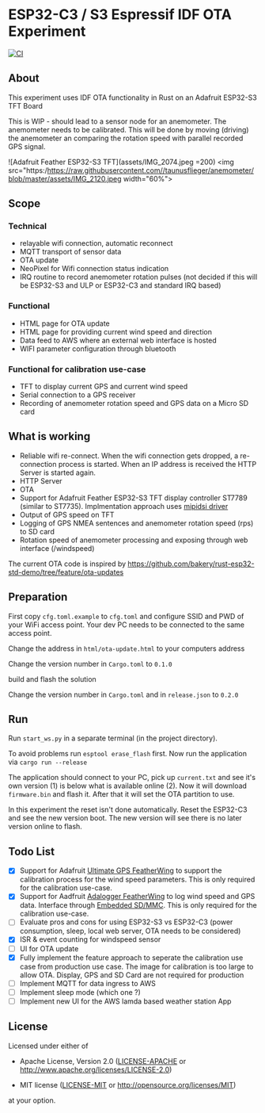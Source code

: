 # ESP32-C3 / S3 Espressif IDF OTA Experiment
[![CI](https://github.com/taunusflieger/anemometer/actions/workflows/ci.yml/badge.svg)](https://github.com/taunusflieger/anemometer/actions/workflows/ci.yml)


## About

This experiment uses IDF OTA functionality in Rust on an Adafruit ESP32-S3 TFT Board

This is WIP - should lead to a sensor node for an anemometer. The anemometer needs to be calibrated. This will be done by moving (driving) the anemometer an comparing the rotation speed with parallel recorded GPS signal.

![Adafruit Feather ESP32-S3 TFT](assets/IMG_2074.jpeg =200)
<img src="https:/https://raw.githubusercontent.com//taunusflieger/anemometer/blob/master/assets/IMG_2120.jpeg width="60%">
## Scope
### Technical
- relayable wifi connection, automatic reconnect
- MQTT transport of sensor data
- OTA update
- NeoPixel for Wifi connection status indication
- IRQ routine to record anemometer rotation pulses (not decided if this will be ESP32-S3 and ULP or ESP32-C3 and standard IRQ based)

### Functional
- HTML page for OTA update
- HTML page for providing current wind speed and direction
- Data feed to AWS where an external web interface is hosted
- WIFI parameter configuration through bluetooth

### Functional for calibration use-case
- TFT to display current GPS and current wind speed
- Serial connection to a GPS receiver
- Recording of anemometer rotation speed and GPS data on a Micro SD card

## What is working
- Reliable wifi re-connect. When the wifi connection gets dropped, a re-connection process is started. When an IP address is received the HTTP Server is started again.
- HTTP Server
- OTA
- Support for Adafruit Feather ESP32-S3 TFT display controller ST7789 (similar to ST7735). Implmentation approach uses [mipidsi driver](https://github.com/almindor/mipidsi) 
- Output of GPS speed on TFT
- Logging of GPS NMEA sentences and anemometer rotation speed (rps) to SD card
- Rotation speed of anemometer processing and exposing through web interface (/windspeed)

The current OTA code is inspired by https://github.com/bakery/rust-esp32-std-demo/tree/feature/ota-updates

## Preparation

First copy `cfg.toml.example` to `cfg.toml` and configure SSID and PWD of your WiFi access point.
Your dev PC needs to be connected to the same access point.

Change the address in `html/ota-update.html` to your computers address

Change the version number in `Cargo.toml` to `0.1.0`

build and flash the solution

Change the version number in `Cargo.toml` and in `release.json` to `0.2.0`

## Run

Run `start_ws.py` in a separate terminal (in the project directory). 

To avoid problems run `esptool erase_flash` first. Now run the application via `cargo run --release`

The application should connect to your PC, pick up `current.txt` and see it's own version (1) is below what is available online (2).
Now it will download `firmware.bin` and flash it. After that it will set the OTA partition to use.

In this experiment the reset isn't done automatically. Reset the ESP32-C3 and see the new version boot.
The new version will see there is no later version online to flash.

## Todo List
- [x] Support for Adafruit [Ultimate GPS FeatherWing](https://learn.adafruit.com/adafruit-ultimate-gps-featherwing) to support the calibration process for the wind speed parameters. This is only required for the calibration use-case.
- [x] Support for Aadfruit [Adalogger FeatherWing](https://learn.adafruit.com/adafruit-adalogger-featherwing) to log wind speed and GPS data. Interface through [Embedded SD/MMC](https://github.com/rust-embedded-community/embedded-sdmmc-rs). This is only required for the calibration use-case.
- [ ] Evaluate pros and cons for using ESP32-S3 vs ESP32-C3 (power consumption, sleep, local web server, OTA needs to be considered)
- [x] ISR & event counting for windspeed sensor
- [ ] UI for OTA update
- [x] Fully implement the feature approach to seperate the calibration use case from production use case. The image for calibration is too large to allow OTA. Display, GPS and SD Card are not required for production
- [ ] Implement MQTT for data ingress to AWS
- [ ] Implement sleep mode (which one ?)
- [ ] Implement new UI for the AWS lamda based weather station App

## License

Licensed under either of

- Apache License, Version 2.0 ([LICENSE-APACHE](LICENSE-APACHE) or
  http://www.apache.org/licenses/LICENSE-2.0)

- MIT license ([LICENSE-MIT](LICENSE-MIT) or http://opensource.org/licenses/MIT)

at your option.
